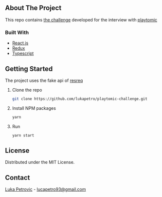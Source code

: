 ## About The Project

This repo contains [the challenge](https://gist.github.com/exhibiton/90895afb51b388e611fa5ad53948c7b2) developed for the interview with [playtomic](https://playtomic.io/)

### Built With

- [React.js](https://reactjs.org/)
- [Redux](https://redux.js.org/)
- [Typescript](https://www.typescriptlang.org/)

## Getting Started

The project uses the fake api of [resreq](https://reqres.in/)

1. Clone the repo

   ```sh
   git clone https://github.com/lukapetro/playtomic-challenge.git
   ```

2. Install NPM packages

   ```sh
   yarn
   ```

3. Run
   ```sh
   yarn start
   ```

## License

Distributed under the MIT License.

## Contact

[Luka Petrovic](https://www.lukapetrovic.dev/) - lucapetro93@gmail.com
